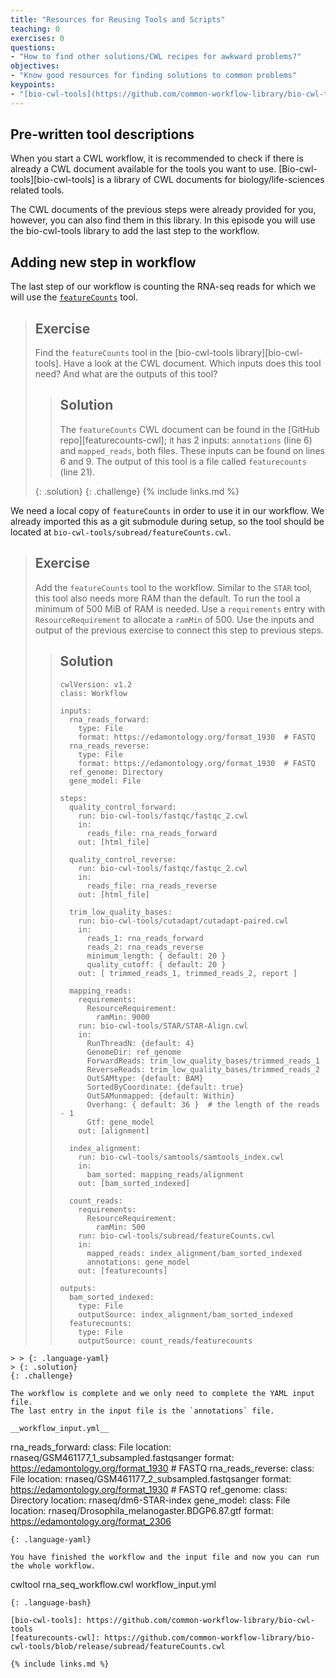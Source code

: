```yaml
---
title: "Resources for Reusing Tools and Scripts"
teaching: 0
exercises: 0
questions:
- "How to find other solutions/CWL recipes for awkward problems?"
objectives:
- "Know good resources for finding solutions to common problems"
keypoints:
- "[bio-cwl-tools](https://github.com/common-workflow-library/bio-cwl-tools) is a library of CWL documents for biology/life-sciences related tools"
---
```


## Pre-written tool descriptions
When you start a CWL workflow, it is recommended to check if there is already a CWL document available for the tools you want to use.
[Bio-cwl-tools][bio-cwl-tools] is a library of CWL documents for biology/life-sciences related tools.

The CWL documents of the previous steps were already provided for you, however, you can also find them in this library.
In this episode you will use the bio-cwl-tools library to add the last step to the workflow.

## Adding new step in workflow
The last step of our workflow is counting the RNA-seq reads for which we will use the [`featureCounts`](https://bio.tools/featurecounts) tool.

> ## Exercise
>
> Find the `featureCounts` tool in the [bio-cwl-tools library][bio-cwl-tools].
> Have a look at the CWL document. Which inputs does this tool need? And what are the outputs of this tool?
>
> > ## Solution
> > The `featureCounts` CWL document can be found in the [GitHub repo][featurecounts-cwl]; it has 2 inputs: `annotations` (line 6) and `mapped_reads`, both files. These inputs can be found on lines 6 and 9.
> > The output of this tool is a file called `featurecounts` (line 21).
> >
> {: .solution}
{: .challenge}
{% include links.md %}

We need a local copy of `featureCounts` in order to use it in our workflow.
We already imported this as a git submodule during setup,
so the tool should be located at `bio-cwl-tools/subread/featureCounts.cwl`.


> ## Exercise
> Add the `featureCounts` tool to the workflow.
> Similar to the `STAR` tool, this tool also needs more RAM than the default.
> To run the tool a minimum of 500 MiB of RAM is needed.
> Use a `requirements` entry with `ResourceRequirement` to allocate a `ramMin` of 500.
> Use the inputs and output of the previous exercise to connect this step to previous steps.
>
> > ## Solution
> >
> > ~~~
> > cwlVersion: v1.2
> > class: Workflow
> >
> > inputs:
> >   rna_reads_forward:
> >     type: File
> >     format: https://edamontology.org/format_1930  # FASTQ
> >   rna_reads_reverse:
> >     type: File
> >     format: https://edamontology.org/format_1930  # FASTQ
> >   ref_genome: Directory
> >   gene_model: File
> >
> > steps:
> >   quality_control_forward:
> >     run: bio-cwl-tools/fastqc/fastqc_2.cwl
> >     in:
> >       reads_file: rna_reads_forward
> >     out: [html_file]
> >
> >   quality_control_reverse:
> >     run: bio-cwl-tools/fastqc/fastqc_2.cwl
> >     in:
> >       reads_file: rna_reads_reverse
> >     out: [html_file]
> >
> >   trim_low_quality_bases:
> >     run: bio-cwl-tools/cutadapt/cutadapt-paired.cwl
> >     in:
> >       reads_1: rna_reads_forward
> >       reads_2: rna_reads_reverse
> >       minimum_length: { default: 20 }
> >       quality_cutoff: { default: 20 }
> >     out: [ trimmed_reads_1, trimmed_reads_2, report ]
> >
> >   mapping_reads:
> >     requirements:
> >       ResourceRequirement:
> >         ramMin: 9000
> >     run: bio-cwl-tools/STAR/STAR-Align.cwl
> >     in:
> >       RunThreadN: {default: 4}
> >       GenomeDir: ref_genome
> >       ForwardReads: trim_low_quality_bases/trimmed_reads_1
> >       ReverseReads: trim_low_quality_bases/trimmed_reads_2
> >       OutSAMtype: {default: BAM}
> >       SortedByCoordinate: {default: true}
> >       OutSAMunmapped: {default: Within}
> >       Overhang: { default: 36 }  # the length of the reads - 1
> >       Gtf: gene_model
> >     out: [alignment]
> >
> >   index_alignment:
> >     run: bio-cwl-tools/samtools/samtools_index.cwl
> >     in:
> >       bam_sorted: mapping_reads/alignment
> >     out: [bam_sorted_indexed]
> >
> >   count_reads:
> >     requirements:
> >       ResourceRequirement:
> >         ramMin: 500
> >     run: bio-cwl-tools/subread/featureCounts.cwl
> >     in:
> >       mapped_reads: index_alignment/bam_sorted_indexed
> >       annotations: gene_model
> >     out: [featurecounts]
> >
> > outputs:
> >   bam_sorted_indexed:
> >     type: File
> >     outputSource: index_alignment/bam_sorted_indexed
> >   featurecounts:
> >     type: File
> >     outputSource: count_reads/featurecounts
~~~
> > {: .language-yaml}
> {: .solution}
{: .challenge}

The workflow is complete and we only need to complete the YAML input file.
The last entry in the input file is the `annotations` file.

__workflow_input.yml__
~~~
rna_reads_forward:
  class: File
  location: rnaseq/GSM461177_1_subsampled.fastqsanger
  format: https://edamontology.org/format_1930  # FASTQ
rna_reads_reverse:
  class: File
  location: rnaseq/GSM461177_2_subsampled.fastqsanger
  format: https://edamontology.org/format_1930  # FASTQ
ref_genome:
  class: Directory
  location: rnaseq/dm6-STAR-index
gene_model:
  class: File
  location: rnaseq/Drosophila_melanogaster.BDGP6.87.gtf
  format: https://edamontology.org/format_2306
~~~
{: .language-yaml}

You have finished the workflow and the input file and now you can run the whole workflow.
~~~
cwltool rna_seq_workflow.cwl workflow_input.yml
~~~
{: .language-bash}

[bio-cwl-tools]: https://github.com/common-workflow-library/bio-cwl-tools
[featurecounts-cwl]: https://github.com/common-workflow-library/bio-cwl-tools/blob/release/subread/featureCounts.cwl

{% include links.md %}

